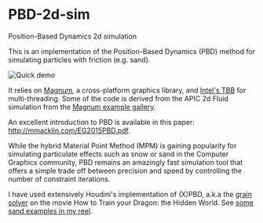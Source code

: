 # PBD-2d-sim
Position-Based Dynamics 2d simulation

This is an implementation of the Position-Based Dynamics (PBD) method for simulating particles with friction (e.g. sand).

![Quick demo](https://media.giphy.com/media/UkyPhN6lSwJjNIPhfV/giphy.gif)


It relies on [Magnum](https://magnum.graphics/), a cross-platform  graphics library, and [Intel's TBB](https://github.com/oneapi-src/oneTBB) for multi-threading. Some of the code is derived from the APIC 2d Fluid simulation from the [Magnum example gallery](https://magnum.graphics/showcase/). 

An excellent introduction to PBD is available in this paper: http://mmacklin.com/EG2015PBD.pdf.

While the hybrid Material Point Method (MPM) is gaining popularity for simulating particulate effects such as snow or sand in the Computer Graphics community, PBD remains an amazingly fast simulation tool that offers a simple trade off between precision and speed by controlling the number of constraint iterations.

I have used extensively Houdini's implementation of (X)PBD, a.k.a the [grain solver](https://www.sidefx.com/docs/houdini/grains/about.html) on the movie How to Train your Dragon: the Hidden World. See [some sand examples in my reel](https://vimeo.com/156511737#t=35s).


